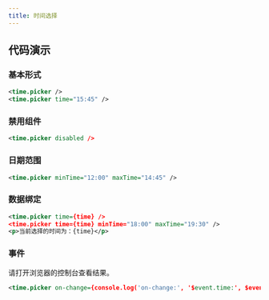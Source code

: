 ```yaml
---
title: 时间选择
---
```


## 代码演示

### 基本形式

<!-- demo_start -->
<div class="m-example"></div>

```xml
<time.picker />
<time.picker time="15:45" />
```
<!-- demo_end -->

### 禁用组件

<!-- demo_start -->
<div class="m-example"></div>

```xml
<time.picker disabled />
```
<!-- demo_end -->

### 日期范围

<!-- demo_start -->
<div class="m-example"></div>

```xml
<time.picker minTime="12:00" maxTime="14:45" />
```
<!-- demo_end -->

### 数据绑定

<!-- demo_start -->
<div class="m-example"></div>

```xml
<time.picker time={time} />
<time.picker time={time} minTime="18:00" maxTime="19:30" />
<p>当前选择的时间为：{time}</p>
```
<!-- demo_end -->

### 事件

请打开浏览器的控制台查看结果。

<!-- demo_start -->
<div class="m-example"></div>

```xml
<time.picker on-change={console.log('on-change:', '$event.time:', $event.time)} />
```
<!-- demo_end -->
